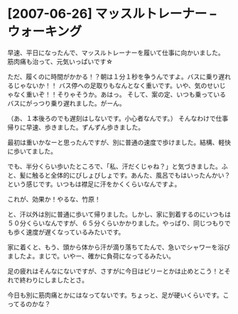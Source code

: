 # [2007-06-26] マッスルトレーナー – ウォーキング


早速、平日になったんで、マッスルトレーナーを履いて仕事に向かいました。
筋肉痛も治って、元気いっぱいです☆

ただ、履くのに時間がかかる！？朝は１分１秒を争うんですよ。バスに乗り遅れるじゃないか！！
バス停への足取りもなんとなく重いです。いや、気のせいじゃなく重いぞ！！そりゃそうか。あはっ。
そして、案の定、いつも乗っているバスにがっつり乗り遅れました。がーん。

（あ、１本後ろのでも遅刻はしないです。小心者なんです。）
そんなわけで仕事帰りに早速、歩きました。ずんずん歩きました。

最初は重いかなーと思ったんですが、別に普通の速度で歩けました。結構、軽快に歩いてました。

でも、半分くらい歩いたところで、「私、汗だくじゃね？」と気づきました。ふと、髪に触ると全体的にびしょびしょです。あんた、風呂でもはいったんかい？という感じです。いつもは襟足に汗をかくくらいなんですよ。

これが、効果か！やるな、竹原！

と、汗以外は別に普通に歩いて帰りました。しかし、家に到着するのにいつもは５０分くらいなんですが、６５分くらいかかりました。やっぱり、同じつもりでも歩く速度が遅くなっているみたいです。

家に着くと、もう、頭から体から汗が滴り落ちてたんで、急いでシャワーを浴びましたよ。まじで。いやー、確かに負荷になってるみたい。

足の疲れはそんなにないですが、さすがに今日はビリーとかは止めとこう！とそれで終わりにしましたとさ。

今日も別に筋肉痛とかにはなってないです。ちょっと、足が硬いくらいです。こってるのかな？
